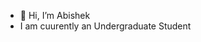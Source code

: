 - 👋 Hi, I’m Abishek
- I am cuurently an Undergraduate Student  

<!---
YURIBOYC/YURIBOYC is a ✨ special ✨ repository because its `README.md` (this file) appears on your GitHub profile.
You can click the Preview link to take a look at your changes.
--->

